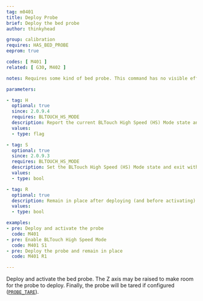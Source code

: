 ```yaml
---
tag: m0401
title: Deploy Probe
brief: Deploy the bed probe
author: thinkyhead

group: calibration
requires: HAS_BED_PROBE
eeprom: true

codes: [ M401 ]
related: [ G30, M402 ]

notes: Requires some kind of bed probe. This command has no visible effect for probes that don't move; they are just activated.

parameters:

- tag: H
  optional: true
  since: 2.0.9.4
  requires: BLTOUCH_HS_MODE
  description: Report the current BLTouch High Speed (HS) Mode state and exit.
  values:
  - type: flag

- tag: S
  optional: true
  since: 2.0.9.3
  requires: BLTOUCH_HS_MODE
  description: Set the BLTouch High Speed (HS) Mode state and exit without deploy.
  values:
  - type: bool

- tag: R
  optional: true
  description: Remain in place after deploying (and before activating) the probe.
  values:
  - type: bool

examples:
- pre: Deploy and activate the probe
  code: M401
- pre: Enable BLTouch High Speed Mode
  code: M401 S1
- pre: Deploy the probe and remain in place
  code: M401 R1

---
```


Deploy and activate the bed probe. The Z axis may be raised to make room for the probe to deploy. Finally, the probe will be tared if configured ([`PROBE_TARE`](/docs/configuration/configuration.html#probe-tare)).
